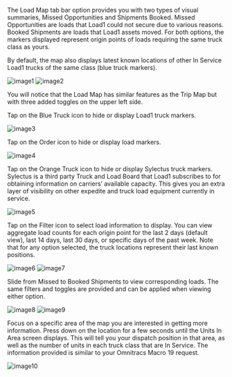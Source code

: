 The Load Map tab bar option provides you with two types of visual summaries, Missed Opportunities and Shipments Booked. Missed Opportunities are loads that Load1 could not secure due to various reasons. Booked Shipments are loads that Load1 assets moved. For both options, the markers displayed represent origin points of loads requiring the same truck class as yours.

By default, the map also displays latest known locations of other In Service Load1 trucks of the same class (blue truck markers).

![image1](_media/loadmap/image1.png)
![image2](_media/loadmap/image2.png)

You will notice that the Load Map has similar features as the Trip Map but with three added toggles on the upper left side.

Tap on the Blue Truck icon to hide or display Load1 truck markers.

![image3](_media/loadmap/image3.png)

Tap on the Order icon to hide or display load markers.

![image4](_media/loadmap/image4.png)

Tap on the Orange Truck icon to hide or display Sylectus truck markers. Sylectus is a third party Truck and Load Board that Load1 subscribes to for obtaining information on carriers’ available capacity. This gives you an extra layer of visibility on other expedite and truck load equipment currently in service.

![image5](_media/loadmap/image5.png)

Tap on the Filter icon to select load information to display. You can view aggregate load counts for each origin point for the last 2 days (default view), last 14 days, last 30 days, or specific days of the past week. Note that for any option selected, the truck locations represent their last known positions.

![image6](_media/loadmap/image6.png)
![image7](_media/loadmap/image7.png)

Slide from Missed to Booked Shipments to view corresponding loads. The same filters and toggles are provided and can be applied when viewing either option.

![image8](_media/loadmap/image8.png)
![image9](_media/loadmap/image9.png)

Focus on a specific area of the map you are interested in getting more information. Press down on the location for a few seconds until the Units In Area screen displays. This will tell you your dispatch position in that area, as well as the number of units in each truck class that are In Service. The information provided is similar to your Omnitracs Macro 19 request.

![image10](_media/loadmap/image10.png)

